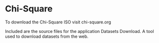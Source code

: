 Chi-Square
==========
To download the Chi-Square ISO visit chi-square.org


Included are the source files for the application Datasets Download. A tool used to download datasets from the web.

